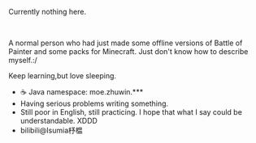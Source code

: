 Currently nothing here.
<br>

<br>

A normal person who had just made some offline versions of Battle of Painter and some packs for Minecraft.
Just don't know how to describe myself.:/

Keep learning,but love sleeping.
- ☕ Java namespace: moe.zhuwin.***
- Having serious problems writing something.
- Still poor in English, still practicing. I hope that what I say could be understandable. XDDD
- bilibili@Isumia杼榅
<!---
zhuWin/zhuWin is a ✨ special ✨ repository because its `README.md` (this file) appears on your GitHub profile.
You can click the Preview link to take a look at your changes.
--->
